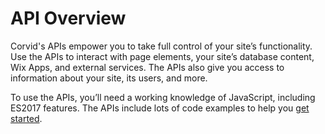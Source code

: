 # API Overview

Corvid's APIs empower you to take full control of your site’s functionality. Use the APIs to interact with page elements, your site’s database content, Wix Apps, and external services. The APIs also give you access to information about your site, its users, and more.

To use the APIs, you’ll need a working knowledge of JavaScript, including ES2017 features. The APIs include lots of code examples to help you [get started](https://www.wix.com/corvid/new-reference/tutorials/getting-started.html).
